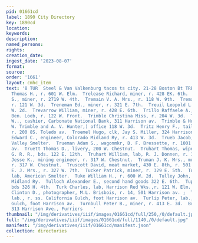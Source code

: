 ```yaml
---
pid: 01661cd
label: 1890 City Directory
key: 1890cd
location: 
keywords: 
description: 
named_persons: 
rights: 
creation_date: 
ingest_date: '2023-08-07'
format: 
source: 
order: '1661'
layout: cmhc_item
text: '8 TUR  Steel & Van Valkenburg tacos ts city. 21-28 Boston Bt TRE 24        Tregoning,
  Thomas H., r. 601 W. Elm.  Trelease Richard, miner, r. 428 EK. 6th.  Tremain John
  S., miner, r. 2719 W. 4th.  Tremain V. A. Mrs., r. 118 W. 9th.  Tremayne John, mining,
  r. 121 W. 3d.  Treneman Ed., miner, r. 321 E. 7th.  Treuil Leopold L., cigars, 1084
  W. 2d.  Trevarrow William, miner, r. 428 E. 6th.  Trillo Raffaele A., musician,
  Ben. Loeb, r. 122 W. Front.  Trimble Christina Miss, r. 204 W. 3d.  TRIMBLE GEORGE
  W.., cashier, Carbonate National Bank, 311 Harrison av.  Trimble & Hunter. (George
  W. Trimble and A. V. Hunter,) office 118 W. 3d.  Tritz Henry F., tailor, J. L. Jorgenson,
  r. 200 8S. Toledo av.  Troemel Hugo, clk, Jay S. Miller, 324 Harrison av.  Trowbridge
  Edward C., engineer, Colorado Midland Ry, r. 413 W. 3d.  Trueb Jacob, wks, Arkansas
  Valley Smelter.  Trueman Adam S., wagonmkr, D. F. Bressette, r. 1001 Harri- son
  av.  Truett Thomas D., livery, 200 W. Chestnut.  Truhart Thomas, wiper, D. & R.
  G. R. R., bds. 122 E. 12th.  Truhart William, lab, R. J. Donnen, r. 122 E. 11th.  Truman
  Jesse K., mining engineer, r. 317 W. Chestnut.  Truman J. K. Mrs., music teacher,
  r. 317 W. Chestnut.  Truscott David, meat market, 430 E. 8th, r. 501 E. 8th.  Tucker
  E. J. Mrs., r. 327 W. 7th.  Tucker Patrick, miner, r. 329 E. 5th.  Tucker W. M.,
  lab, American Smelter.  Tuke William H., r. 600 W. 2d.  Tulley John, brakeman, Colo.
  Midland Ry.  Tulloch Alexander E., second hand goods 322 E. 6th.  Tupman Ross, miner,
  bds 326 H. 4th.  Turk Charles, lab, Harrison Red Wks.,r. 121 W. Elm. .  Turldon
  Clinton D., photographer, M.L. Brisbois, r. 14, 501 Harrison av. ;  Turlip Frank,
  lab., r. ss. California Gulch, foot Harrison av.  Turlip Peter, lab., r. ss. California
  Gulch, foot Harrison av.  Turnbull Peter B., miner, r. 413 E. 3d.  Brown & Morgan,
  313 Harrison Ave., Furriers    '
thumbnail: "/img/derivatives/iiif/images/01661cd/full/250,/0/default.jpg"
full: "/img/derivatives/iiif/images/01661cd/full/1140,/0/default.jpg"
manifest: "/img/derivatives/iiif/01661cd/manifest.json"
collection: directories
---
```

